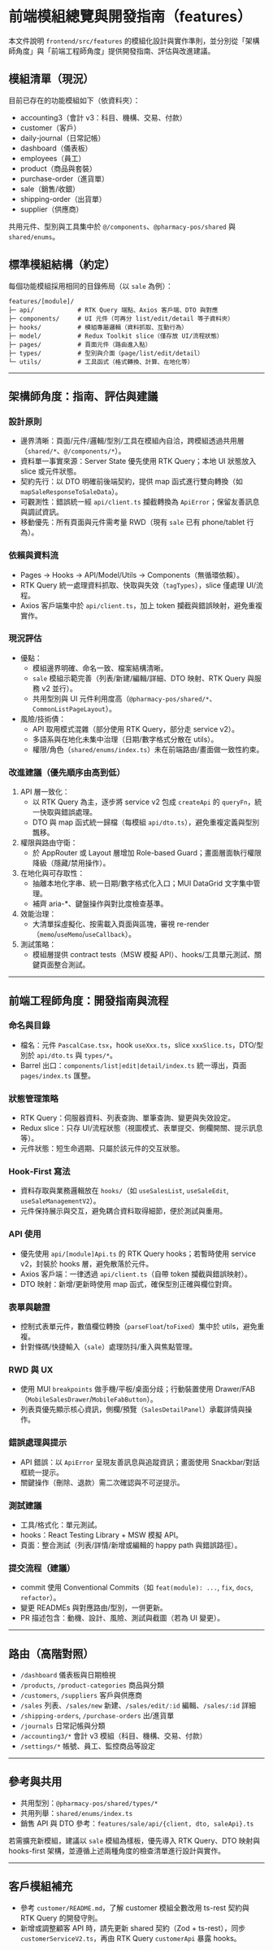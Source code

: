 # 前端模組總覽與開發指南（features）

本文件說明 `frontend/src/features` 的模組化設計與實作準則，並分別從「架構師角度」與「前端工程師角度」提供開發指南、評估與改進建議。

## 模組清單（現況）

目前已存在的功能模組如下（依資料夾）：

- accounting3（會計 v3：科目、機構、交易、付款）
- customer（客戶）
- daily-journal（日常記帳）
- dashboard（儀表板）
- employees（員工）
- product（商品與套裝）
- purchase-order（進貨單）
- sale（銷售/收銀）
- shipping-order（出貨單）
- supplier（供應商）

共用元件、型別與工具集中於 `@/components`、`@pharmacy-pos/shared` 與 `shared/enums`。

## 標準模組結構（約定）

每個功能模組採用相同的目錄佈局（以 `sale` 為例）：

```TEXT
features/[module]/
├─ api/            # RTK Query 端點、Axios 客戶端、DTO 與對應
├─ components/     # UI 元件（可再分 list/edit/detail 等子資料夾）
├─ hooks/          # 模組專屬邏輯（資料抓取、互動行為）
├─ model/          # Redux Toolkit slice（僅存放 UI/流程狀態）
├─ pages/          # 頁面元件（路由進入點）
├─ types/          # 型別與介面（page/list/edit/detail）
└─ utils/          # 工具函式（格式轉換、計算、在地化等）
```

---

## 架構師角度：指南、評估與建議

### 設計原則

- 邊界清晰：頁面/元件/邏輯/型別/工具在模組內自洽，跨模組透過共用層（`shared/*`、`@/components/*`）。
- 資料單一事實來源：Server State 優先使用 RTK Query；本地 UI 狀態放入 slice 或元件狀態。
- 契約先行：以 DTO 明確前後端契約，提供 map 函式進行雙向轉換（如 `mapSaleResponseToSaleData`）。
- 可觀測性：錯誤統一經 `api/client.ts` 攔截轉換為 `ApiError`；保留友善訊息與調試資訊。
- 移動優先：所有頁面與元件需考量 RWD（現有 `sale` 已有 phone/tablet 行為）。

### 依賴與資料流

- Pages → Hooks → API/Model/Utils → Components（無循環依賴）。
- RTK Query 統一處理資料抓取、快取與失效（`tagTypes`），slice 僅處理 UI/流程。
- Axios 客戶端集中於 `api/client.ts`，加上 token 攔截與錯誤映射，避免重複實作。

### 現況評估

- 優點：
  - 模組邊界明確、命名一致、檔案結構清晰。
  - `sale` 模組示範完善（列表/新建/編輯/詳細、DTO 映射、RTK Query 與服務 v2 並行）。
  - 共用型別與 UI 元件利用度高（`@pharmacy-pos/shared/*`、`CommonListPageLayout`）。
- 風險/技術債：
  - API 取用模式混雜（部分使用 RTK Query，部分走 service v2）。
  - 多語系與在地化未集中治理（日期/數字格式分散在 utils）。
  - 權限/角色（`shared/enums/index.ts`）未在前端路由/畫面做一致性約束。

### 改進建議（優先順序由高到低）

1) API 層一致化：
   - 以 RTK Query 為主，逐步將 service v2 包成 `createApi` 的 `queryFn`，統一快取與錯誤處理。
   - DTO 與 map 函式統一歸檔（每模組 `api/dto.ts`），避免重複定義與型別飄移。
2) 權限與路由守衛：
   - 於 AppRouter 或 Layout 層增加 Role-based Guard；畫面層面執行權限降級（隱藏/禁用操作）。
3) 在地化與可存取性：
   - 抽離本地化字串、統一日期/數字格式化入口；MUI DataGrid 文字集中管理。
   - 補齊 aria-*、鍵盤操作與對比度檢查基準。
4) 效能治理：
   - 大清單採虛擬化、按需載入頁面與區塊，審視 re-render（`memo`/`useMemo`/`useCallback`）。
5) 測試策略：
   - 模組層提供 contract tests（MSW 模擬 API）、hooks/工具單元測試、關鍵頁面整合測試。

---

## 前端工程師角度：開發指南與流程

### 命名與目錄

- 檔名：元件 `PascalCase.tsx`，hook `useXxx.ts`，slice `xxxSlice.ts`，DTO/型別於 `api/dto.ts` 與 `types/*`。
- Barrel 出口：`components/list|edit|detail/index.ts` 統一導出，頁面 `pages/index.ts` 匯整。

### 狀態管理策略

- RTK Query：伺服器資料、列表查詢、單筆查詢、變更與失效設定。
- Redux slice：只存 UI/流程狀態（視圖模式、表單提交、側欄開關、提示訊息等）。
- 元件狀態：短生命週期、只屬於該元件的交互狀態。

### Hook‑First 寫法

- 資料存取與業務邏輯放在 `hooks/`（如 `useSalesList`, `useSaleEdit`, `useSaleManagementV2`）。
- 元件保持展示與交互，避免耦合資料取得細節，便於測試與重用。

### API 使用

- 優先使用 `api/[module]Api.ts` 的 RTK Query hooks；若暫時使用 service v2，封裝於 hooks 層，避免散落於元件。
- Axios 客戶端：一律透過 `api/client.ts`（自帶 token 攔截與錯誤映射）。
- DTO 映射：新增/更新時使用 map 函式，確保型別正確與欄位對齊。

### 表單與驗證

- 控制式表單元件，數值欄位轉換（`parseFloat`/`toFixed`）集中於 utils，避免重複。
- 針對條碼/快捷輸入（`sale`）處理防抖/重入與焦點管理。

### RWD 與 UX

- 使用 MUI `breakpoints` 做手機/平板/桌面分歧；行動裝置使用 Drawer/FAB（`MobileSalesDrawer`/`MobileFabButton`）。
- 列表頁優先顯示核心資訊，側欄/預覽（`SalesDetailPanel`）承載詳情與操作。

### 錯誤處理與提示

- API 錯誤：以 `ApiError` 呈現友善訊息與追蹤資訊；畫面使用 Snackbar/對話框統一提示。
- 關鍵操作（刪除、退款）需二次確認與不可逆提示。

### 測試建議

- 工具/格式化：單元測試。
- hooks：React Testing Library + MSW 模擬 API。
- 頁面：整合測試（列表/詳情/新增或編輯的 happy path 與錯誤路徑）。

### 提交流程（建議）

- commit 使用 Conventional Commits（如 `feat(module): ...`, `fix`, `docs`, `refactor`）。
- 變更 READMEs 與對應路由/型別，一併更新。
- PR 描述包含：動機、設計、風險、測試與截圖（若為 UI 變更）。

---

## 路由（高階對照）

- `/dashboard` 儀表板與日期檢視
- `/products`, `/product-categories` 商品與分類
- `/customers`, `/suppliers` 客戶與供應商
- `/sales` 列表、`/sales/new` 新建、`/sales/edit/:id` 編輯、`/sales/:id` 詳細
- `/shipping-orders`, `/purchase-orders` 出/進貨單
- `/journals` 日常記帳與分類
- `/accounting3/*` 會計 v3 模組（科目、機構、交易、付款）
- `/settings/*` 帳號、員工、監控商品等設定

---

## 參考與共用

- 共用型別：`@pharmacy-pos/shared/types/*`
- 共用列舉：`shared/enums/index.ts`
- 銷售 API 與 DTO 參考：`features/sale/api/{client, dto, saleApi}.ts`

若需擴充新模組，建議以 `sale` 模組為樣板，優先導入 RTK Query、DTO 映射與 hooks-first 架構，並遵循上述兩種角度的檢查清單進行設計與實作。

---

## 客戶模組補充

- 參考 `customer/README.md`，了解 customer 模組全數改用 ts-rest 契約與 RTK Query 的開發守則。
- 新增或調整顧客 API 時，請先更新 shared 契約（Zod + ts-rest），同步 `customerServiceV2.ts`，再由 RTK Query `customerApi` 暴露 hooks。
